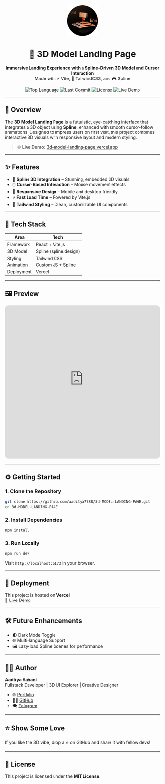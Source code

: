 <p align="center">
  <img src="https://raw.githubusercontent.com/aaditya7788/3d-MODEL-LANDING-PAGE/main/public/logo.png" alt="3D Model Logo" width="100" height="100" />
</p>

<h1 align="center">🚀 3D Model Landing Page</h1>

<p align="center">
  <strong>Immersive Landing Experience with a Spline-Driven 3D Model and Cursor Interaction</strong><br/>
  Made with ⚡ Vite, 💅 TailwindCSS, and 🎮 Spline
</p>

<p align="center">
  <img alt="Top Language" src="https://img.shields.io/github/languages/top/aaditya7788/3d-MODEL-LANDING-PAGE?color=purple">
  <img alt="Last Commit" src="https://img.shields.io/github/last-commit/aaditya7788/3d-MODEL-LANDING-PAGE?color=green">
  <img alt="License" src="https://img.shields.io/github/license/aaditya7788/3d-MODEL-LANDING-PAGE?color=blue">
  <img alt="Live Demo" src="https://img.shields.io/badge/Live-Demo-brightgreen">
</p>

---

## 🌟 Overview

The **3D Model Landing Page** is a futuristic, eye-catching interface that integrates a 3D object using **Spline**, enhanced with smooth cursor-follow animations. Designed to impress users on first visit, this project combines interactive 3D visuals with responsive layout and modern styling.

> 🌐 **Live Demo:** [3d-model-landing-page.vercel.app](https://3d-model-landing-page-three.vercel.app/)

---

## ✨ Features

- 🎯 **Spline 3D Integration** – Stunning, embedded 3D visuals
- 🖱️ **Cursor-Based Interaction** – Mouse movement effects
- 📱 **Responsive Design** – Mobile and desktop friendly
- ⚡ **Fast Load Time** – Powered by Vite.js
- 🎨 **Tailwind Styling** – Clean, customizable UI components

---

## 🧰 Tech Stack

| Area        | Tech                    |
|-------------|-------------------------|
| Framework   | React + Vite.js         |
| 3D Model    | Spline (spline.design)  |
| Styling     | Tailwind CSS            |
| Animation   | Custom JS + Spline      |
| Deployment  | Vercel                  |

---

## 🖼️ Preview

<p align="center">
  <iframe src="https://3d-model-landing-page-three.vercel.app" width="100%" height="500px" style="border: none; border-radius: 12px;"></iframe>
</p>

---

## ⚙️ Getting Started

### 1. Clone the Repository

```bash
git clone https://github.com/aaditya7788/3d-MODEL-LANDING-PAGE.git
cd 3d-MODEL-LANDING-PAGE
```

### 2. Install Dependencies

```bash
npm install
```

### 3. Run Locally

```bash
npm run dev
```

Visit `http://localhost:5173` in your browser.

---

## 🚀 Deployment

This project is hosted on **Vercel**  
🔗 [Live Demo](https://3d-model-landing-page.vercel.app)

---

## 🛠️ Future Enhancements

* 🌓 Dark Mode Toggle  
* 🌐 Multi-language Support  
* 🖼️ Lazy-load Spline Scenes for performance  

---

## 👨‍💻 Author

**Aaditya Sahani**  
Fullstack Developer | 3D UI Explorer | Creative Designer

- 🌐 [Portfolio](https://space-portfolio-one-self.vercel.app/)  
- 🧑‍💻 [GitHub](https://github.com/aaditya7788)  
- 🗨️ [Telegram](https://t.me/Aaditya84197943)

---

## ⭐ Show Some Love

If you like the 3D vibe, drop a ⭐ on GitHub and share it with fellow devs!

---

## 📄 License

This project is licensed under the **MIT License**.
